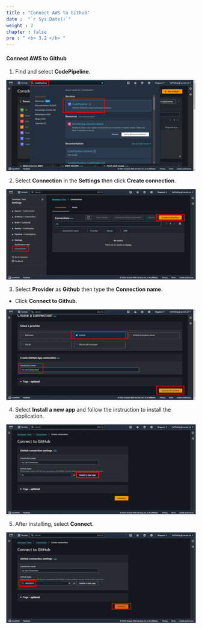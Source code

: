 ```yaml
---
title : "Connect AWS to Github"
date :  "`r Sys.Date()`" 
weight : 2
chapter : false
pre : " <b> 3.2 </b> "
---
```


#### Connect AWS to Github

1. Find and select **CodePipeline**.

![0001](/images/3-CodePipeline/3.2-ConnectToGithub/0001.svg)

2. Select **Connection** in the **Settings** then click **Create connection**.

![0002](/images/3-CodePipeline/3.2-ConnectToGithub/0002.svg)

3. Select **Provider** as **Github** then type the **Connection name**.
* Click **Connect to Github**.

![0003](/images/3-CodePipeline/3.2-ConnectToGithub/0003.svg)

4. Select **Install a new app** and follow the instruction to install the application.

![0004](/images/3-CodePipeline/3.2-ConnectToGithub/0004.svg)

5. After installing, select **Connect**.

![0005](/images/3-CodePipeline/3.2-ConnectToGithub/0005.svg)
